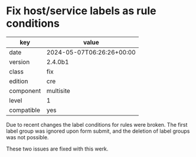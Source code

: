 [//]: # (werk v2)
# Fix host/service labels as rule conditions

key        | value
---------- | ---
date       | 2024-05-07T06:26:26+00:00
version    | 2.4.0b1
class      | fix
edition    | cre
component  | multisite
level      | 1
compatible | yes

Due to recent changes the label conditions for rules were broken. The first label group was ignored upon form submit, and the deletion of label groups was not possible.

These two issues are fixed with this werk.
